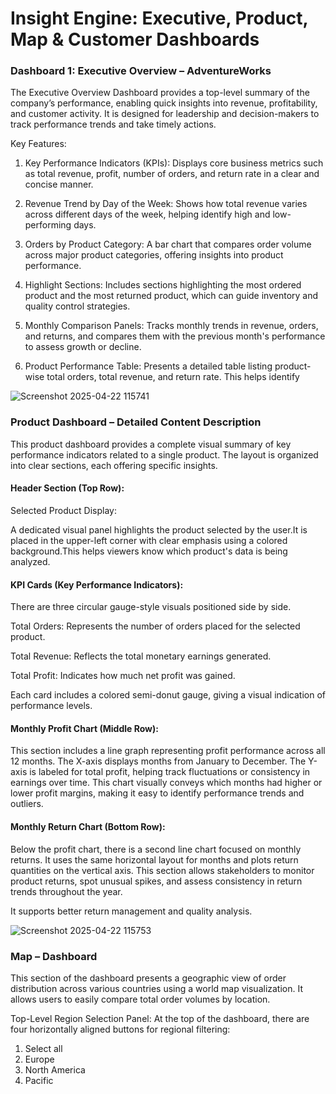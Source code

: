 # Insight Engine: Executive, Product, Map & Customer Dashboards
### Dashboard 1: Executive Overview – AdventureWorks  

The Executive Overview Dashboard provides a top-level summary of the company’s performance, enabling quick insights into revenue, profitability, and customer activity. It is designed for leadership and decision-makers to track performance trends and take timely actions.

Key Features:
1. Key Performance Indicators (KPIs):
Displays core business metrics such as total revenue, profit, number of orders, and return rate in a clear and concise manner.

2. Revenue Trend by Day of the Week:
Shows how total revenue varies across different days of the week, helping identify high and low-performing days.

3. Orders by Product Category:
A bar chart that compares order volume across major product categories, offering insights into product performance.

4. Highlight Sections:
Includes sections highlighting the most ordered product and the most returned product, which can guide inventory and quality control strategies.

5. Monthly Comparison Panels:
Tracks monthly trends in revenue, orders, and returns, and compares them with the previous month's performance to assess growth or decline.

6. Product Performance Table:
Presents a detailed table listing product-wise total orders, total revenue, and return rate. This helps identify

![Screenshot 2025-04-22 115741](https://github.com/user-attachments/assets/b05b4da8-8fa8-4c93-8235-0efce18ced2e)



### Product Dashboard – Detailed Content Description
This product dashboard provides a complete visual summary of key performance indicators related to a single product. The layout is organized into clear sections, each offering specific insights.

#### Header Section (Top Row):
Selected Product Display:

A dedicated visual panel highlights the product selected by the user.It is placed in the upper-left corner with clear emphasis using a colored background.This helps viewers know which product's data is being analyzed.

#### KPI Cards (Key Performance Indicators):

There are three circular gauge-style visuals positioned side by side.

  Total Orders: Represents the number of orders placed for the selected product.

  Total Revenue: Reflects the total monetary earnings generated.

  Total Profit: Indicates how much net profit was gained.

Each card includes a colored semi-donut gauge, giving a visual indication of performance levels.

#### Monthly Profit Chart (Middle Row):
This section includes a line graph representing profit performance across all 12 months. The X-axis displays months from January to December. The Y-axis is labeled for total profit, helping track fluctuations or consistency in earnings over time. This chart visually conveys which months had higher or lower profit margins, making it easy to identify performance trends and outliers.

#### Monthly Return Chart (Bottom Row):
Below the profit chart, there is a second line chart focused on monthly returns. It uses the same horizontal layout for months and plots return quantities on the vertical axis. This section allows stakeholders to monitor product returns, spot unusual spikes, and assess consistency in return trends throughout the year.

It supports better return management and quality analysis.



![Screenshot 2025-04-22 115753](https://github.com/user-attachments/assets/47c48143-6b62-4f4e-9026-a4f05bbffe00)

### Map – Dashboard
This section of the dashboard presents a geographic view of order distribution across various countries using a world map visualization. It allows users to easily compare total order volumes by location.


Top-Level Region Selection Panel:
At the top of the dashboard, there are four horizontally aligned buttons for regional filtering:
1. Select all
2. Europe
3. North America
4. Pacific
